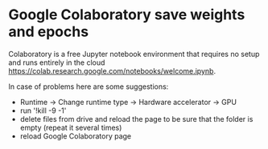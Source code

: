 # Google Colaboratory save weights and epochs

Colaboratory is a free Jupyter notebook environment that requires no setup and runs entirely in the cloud https://colab.research.google.com/notebooks/welcome.ipynb.



In case of problems here are some suggestions:
- Runtime -> Change runtime type -> Hardware accelerator -> GPU
- run '!kill -9 -1'
- delete files from drive and reload the page to be sure that the folder is empty (repeat it several times)
- reload Google Colaboratory page
